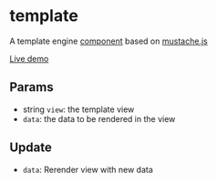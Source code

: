 # template 
A template engine [component](https://github.com/marcodpt/component/) based on
[mustache.js](https://github.com/janl/mustache.js/)

[Live demo](https://marcodpt.github.io/component/?url=https%3A%2F%2Fcdn.jsdelivr.net%2Fgh%2Fmarcodpt%2Ftemplate%2Fsample.js)

## Params
 - string `view`: the template view
 - `data`: the data to be rendered in the view

## Update
 - `data`: Rerender view with new data
